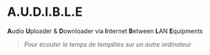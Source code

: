 # A.U.D.I.B.L.E
**A**udio **U**ploader & **D**ownloader via **I**nternet **B**etween **L**AN **E**quipments 
> *Pour écouter le temps de tempêtes sur un autre ordinateur*